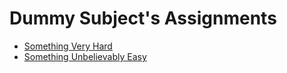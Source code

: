 # Dummy Subject's Assignments

- [Something Very Hard](something-very-hard/)
- [Something Unbelievably Easy](something-unbelievably-easy/)
